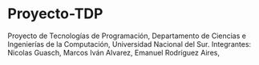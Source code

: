# Proyecto-TDP
Proyecto de Tecnologías de Programación, Departamento de Ciencias e Ingenierías de la Computación, Universidad Nacional del Sur.
Integrantes:
Nicolas Guasch,
Marcos Iván Alvarez,
Emanuel Rodríguez Aires,
